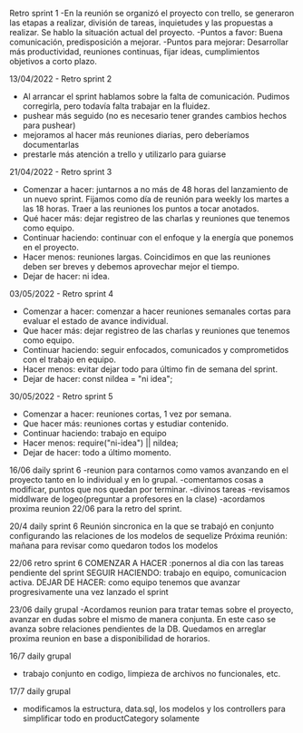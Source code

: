 Retro sprint 1
-En la reunión se organizó el proyecto con trello, se generaron las etapas a realizar, división de tareas, inquietudes y las propuestas a realizar.  Se hablo la situación actual del proyecto.
-Puntos a favor: Buena comunicación, predisposición a mejorar.
-Puntos para mejorar: Desarrollar más productividad, reuniones continuas, fijar ideas, cumplimientos objetivos a corto plazo.


13/04/2022 - Retro sprint 2
- Al arrancar el sprint hablamos sobre la falta de comunicación. Pudimos corregirla, pero todavía falta trabajar en la fluidez.
- pushear más seguido (no es necesario tener grandes cambios hechos para pushear)
- mejoramos al hacer más reuniones diarias, pero deberíamos documentarlas
- prestarle más atención a trello y utilizarlo para guiarse


21/04/2022 - Retro sprint 3 
- Comenzar a hacer: juntarnos a no más de 48 horas del lanzamiento de un nuevo sprint.
Fijamos como día de reunión para weekly los martes a las 18 horas.
Traer a las reuniones los puntos a tocar anotados.
- Qué hacer más: dejar registreo de las charlas y reuniones que tenemos como equipo.
- Continuar haciendo: continuar con el enfoque y la energía que ponemos en el proyecto.
- Hacer menos: reuniones largas. Coincidimos en que las reuniones deben ser breves y debemos aprovechar mejor el tiempo.
- Dejar de hacer: ni idea.


03/05/2022 - Retro sprint 4
- Comenzar a hacer: comenzar a hacer reuniones semanales cortas para evaluar el estado de avance individual.
- Que hacer más: dejar registreo de las charlas y reuniones que tenemos como equipo.
- Continuar haciendo: seguir enfocados, comunicados y comprometidos con el trabajo en equipo.
- Hacer menos: evitar dejar todo para último fin de semana del sprint.
- Dejar de hacer: const niIdea = "ni idea";


30/05/2022 - Retro sprint 5
- Comenzar a hacer: reuniones cortas, 1 vez por semana.
- Que hacer más: reuniones cortas y estudiar contenido.
- Continuar haciendo: trabajo en equipo
- Hacer menos: require("ni-idea") || niIdea;
- Dejar de hacer: todo a último momento.

16/06 daily sprint 6
-reunion para contarnos como vamos avanzando en el proyecto tanto en lo individual y en lo grupal. 
-comentamos cosas a modificar, puntos que nos quedan por terminar.
-divinos tareas
-revisamos middlware de logeo(preguntar a profesores en la clase)
-acordamos proxima reunion 22/06 para la retro del sprint.

20/4 daily sprint 6
Reunión sincronica en la que se trabajó en conjunto configurando las relaciones de los modelos de sequelize
Próxima reunión: mañana para revisar como quedaron todos los modelos


22/06 retro sprint 6
COMENZAR A HACER :ponernos al dia con las tareas pendiente del sprint
SEGUIR HACIENDO: trabajo en equipo, comunicacion activa. 
DEJAR DE HACER: como equipo tenemos que avanzar progresivamente una vez lanzado el sprint  

23/06 daily grupal
-Acordamos reunion para tratar temas sobre el proyecto, avanzar en dudas sobre el mismo de manera conjunta. En este caso se avanza sobre relaciones pendientes de la DB. Quedamos en arreglar proxima reunion en base a disponibilidad de horarios.

16/7 daily grupal
- trabajo conjunto en codigo, limpieza de archivos no funcionales, etc.

17/7 daily grupal
- modificamos la estructura, data.sql, los modelos y los controllers para simplificar todo en productCategory solamente

